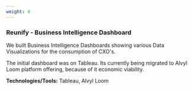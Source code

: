 ```yaml
---
weight: 4
---
```


### Reunify - Business Intelligence Dashboard

We built Business Intelligence Dashboards showing various Data Visualizations for the consumption of CXO's.

The initial dashboard was on Tableau. Its currently being migrated to Alvyl Loom platform offering, because of it economic viability.

**Technologies/Tools:** Tableau, Alvyl Loom
